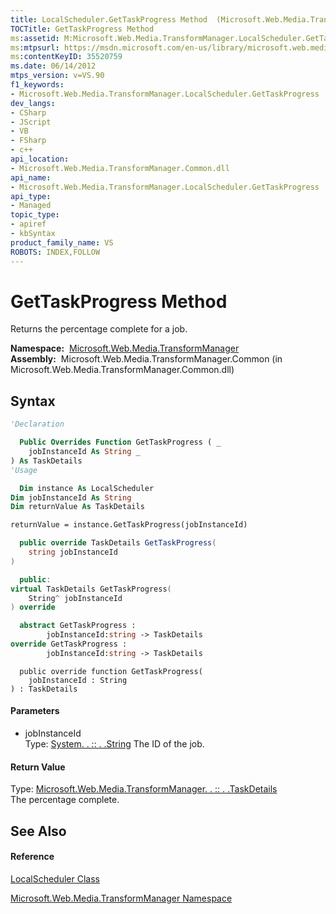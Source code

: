 ```yaml
---
title: LocalScheduler.GetTaskProgress Method  (Microsoft.Web.Media.TransformManager)
TOCTitle: GetTaskProgress Method
ms:assetid: M:Microsoft.Web.Media.TransformManager.LocalScheduler.GetTaskProgress(System.String)
ms:mtpsurl: https://msdn.microsoft.com/en-us/library/microsoft.web.media.transformmanager.localscheduler.gettaskprogress(v=VS.90)
ms:contentKeyID: 35520759
ms.date: 06/14/2012
mtps_version: v=VS.90
f1_keywords:
- Microsoft.Web.Media.TransformManager.LocalScheduler.GetTaskProgress
dev_langs:
- CSharp
- JScript
- VB
- FSharp
- c++
api_location:
- Microsoft.Web.Media.TransformManager.Common.dll
api_name:
- Microsoft.Web.Media.TransformManager.LocalScheduler.GetTaskProgress
api_type:
- Managed
topic_type:
- apiref
- kbSyntax
product_family_name: VS
ROBOTS: INDEX,FOLLOW
---
```


# GetTaskProgress Method

Returns the percentage complete for a job.

**Namespace:**  [Microsoft.Web.Media.TransformManager](microsoft-web-media-transformmanager-namespace.md)  
**Assembly:**  Microsoft.Web.Media.TransformManager.Common (in Microsoft.Web.Media.TransformManager.Common.dll)

## Syntax

``` vb
'Declaration

  Public Overrides Function GetTaskProgress ( _
    jobInstanceId As String _
) As TaskDetails
'Usage

  Dim instance As LocalScheduler
Dim jobInstanceId As String
Dim returnValue As TaskDetails

returnValue = instance.GetTaskProgress(jobInstanceId)
```

``` csharp
  public override TaskDetails GetTaskProgress(
    string jobInstanceId
)
```

``` c++
  public:
virtual TaskDetails GetTaskProgress(
    String^ jobInstanceId
) override
```

``` fsharp
  abstract GetTaskProgress : 
        jobInstanceId:string -> TaskDetails 
override GetTaskProgress : 
        jobInstanceId:string -> TaskDetails 
```

``` jscript
  public override function GetTaskProgress(
    jobInstanceId : String
) : TaskDetails
```

#### Parameters

  - jobInstanceId  
    Type: [System. . :: . .String](https://msdn.microsoft.com/en-us/library/s1wwdcbf\(v=vs.90\))  
    The ID of the job.  

#### Return Value

Type: [Microsoft.Web.Media.TransformManager. . :: . .TaskDetails](taskdetails-structure-microsoft-web-media-transformmanager.md)  
The percentage complete.  

## See Also

#### Reference

[LocalScheduler Class](localscheduler-class-microsoft-web-media-transformmanager.md)

[Microsoft.Web.Media.TransformManager Namespace](microsoft-web-media-transformmanager-namespace.md)

